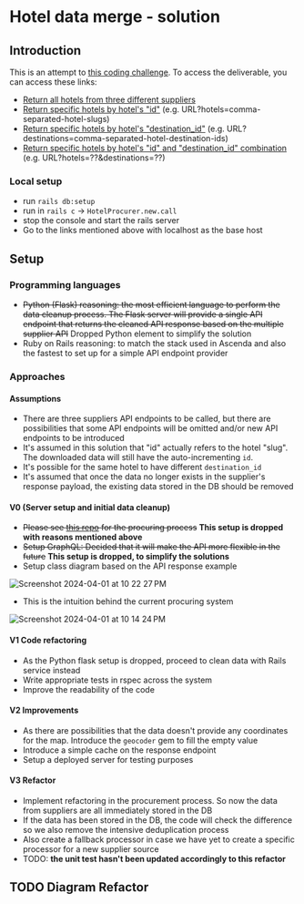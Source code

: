 # Hotel data merge - solution

## Introduction

This is an attempt to [this coding challenge](https://kitt.lewagon.com/db/123650). To access the deliverable, you can access these links:

- [Return all hotels from three different suppliers](https://strawberry-cupcake-14846-16923e053e31.herokuapp.com/api/hotels)
- [Return specific hotels by hotel's "id"](https://strawberry-cupcake-14846-16923e053e31.herokuapp.com/api/hotels?hotels=SjyX,f8c9) (e.g. URL?hotels=comma-separated-hotel-slugs)
- [Return specific hotels by hotel's "destination_id"](https://strawberry-cupcake-14846-16923e053e31.herokuapp.com/api/hotels?destinations=5432) (e.g. URL?destinations=comma-separated-hotel-destination-ids)
- [Return specific hotels by hotel's "id" and "destination_id" combination](https://strawberry-cupcake-14846-16923e053e31.herokuapp.com/api/hotels?destinations=5432&hotels=SjyX) (e.g. URL?hotels=??&destinations=??)

### Local setup 

- run `rails db:setup`
- run in `rails c` -> `HotelProcurer.new.call`
- stop the console and start the rails server
- Go to the links mentioned above with localhost as the base host

## Setup

### Programming languages

- ~~Python (Flask)
  reasoning: the most efficient language to perform the data cleanup process. The Flask server will provide a single API endpoint that returns the cleaned API response based on the multiple supplier API~~
  Dropped Python element to simplify the solution
- Ruby on Rails
  reasoning: to match the stack used in Ascenda and also the fastest to set up for a simple API endpoint provider

### Approaches

#### Assumptions
- There are three suppliers API endpoints to be called, but there are possibilities that some API endpoints will be omitted and/or new API endpoints to be introduced
- It's assumed in this solution that "id" actually refers to the hotel "slug". The downloaded data will still have the auto-incrementing `id`.
- It's possible for the same hotel to have different `destination_id`
- It's assumed that once the data no longer exists in the supplier's response payload, the existing data stored in the DB should be removed

#### V0 (Server setup and initial data cleanup)

- ~~Please see [this repo](https://github.com/primaulia/hotel-cleanup-api) for the procuring process~~ **This setup is dropped with reasons mentioned above**
- ~~Setup GraphQL: Decided that it will make the API more flexible in the future~~ **This setup is dropped, to simplify the solutions**
- Setup class diagram based on the API response example  

![Screenshot 2024-04-01 at 10 22 27 PM](https://github.com/primaulia/hotel_data_api/assets/1294303/48d882a3-46fb-4dbd-ab51-47eba41de7a6)
- This is the intuition behind the current procuring system
  
![Screenshot 2024-04-01 at 10 14 24 PM](https://github.com/primaulia/hotel_data_api/assets/1294303/4eca79c1-8f12-41d0-aff4-50deaccc8dd9)


#### V1 Code refactoring
- As the Python flask setup is dropped, proceed to clean data with Rails service instead
- Write appropriate tests in rspec across the system
- Improve the readability of the code

#### V2 Improvements
- As there are possibilities that the data doesn't provide any coordinates for the map. Introduce the `geocoder` gem to fill the empty value
- Introduce a simple cache on the response endpoint
- Setup a deployed server for testing purposes

#### V3 Refactor
- Implement refactoring in the procurement process. So now the data from suppliers are all immediately stored in the DB
- If the data has been stored in the DB, the code will check the difference so we also remove the intensive deduplication process
- Also create a fallback processor in case we have yet to create a specific processor for a new supplier source
- TODO: **the unit test hasn't been updated accordingly to this refactor**

TODO Diagram Refactor
- 
